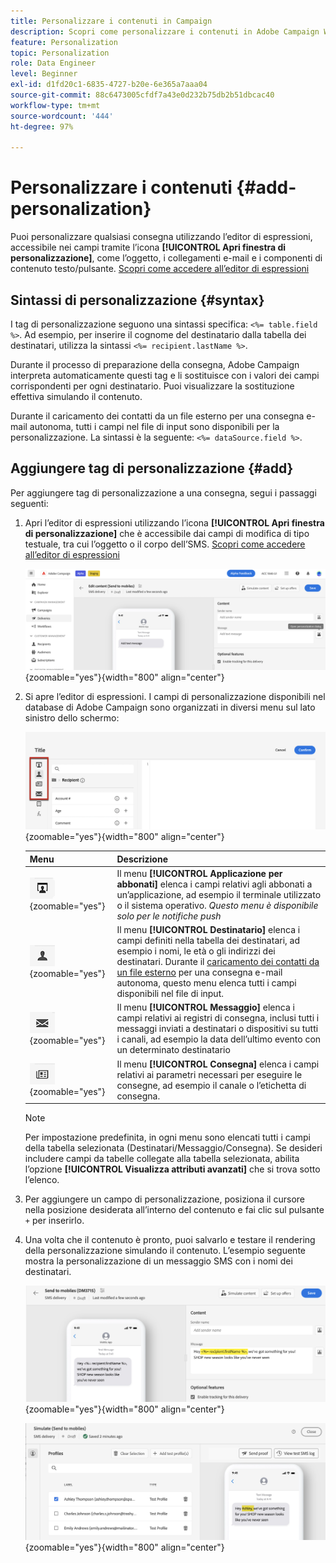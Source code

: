 ```yaml
---
title: Personalizzare i contenuti in Campaign
description: Scopri come personalizzare i contenuti in Adobe Campaign Web
feature: Personalization
topic: Personalization
role: Data Engineer
level: Beginner
exl-id: d1fd20c1-6835-4727-b20e-6e365a7aaa04
source-git-commit: 88c6473005cfdf7a43e0d232b75db2b51dbcac40
workflow-type: tm+mt
source-wordcount: '444'
ht-degree: 97%

---
```



# Personalizzare i contenuti {#add-personalization}

Puoi personalizzare qualsiasi consegna utilizzando l’editor di espressioni, accessibile nei campi tramite l’icona **[!UICONTROL Apri finestra di personalizzazione]**, come l’oggetto, i collegamenti e-mail e i componenti di contenuto testo/pulsante. [Scopri come accedere all’editor di espressioni](gs-personalization.md/#access)

## Sintassi di personalizzazione {#syntax}

I tag di personalizzazione seguono una sintassi specifica: `<%= table.field %>`. Ad esempio, per inserire il cognome del destinatario dalla tabella dei destinatari, utilizza la sintassi `<%= recipient.lastName %>`.

Durante il processo di preparazione della consegna, Adobe Campaign interpreta automaticamente questi tag e li sostituisce con i valori dei campi corrispondenti per ogni destinatario. Puoi visualizzare la sostituzione effettiva simulando il contenuto.

Durante il caricamento dei contatti da un file esterno per una consegna e-mail autonoma, tutti i campi nel file di input sono disponibili per la personalizzazione. La sintassi è la seguente: `<%= dataSource.field %>`.

## Aggiungere tag di personalizzazione {#add}

Per aggiungere tag di personalizzazione a una consegna, segui i passaggi seguenti:

1. Apri l’editor di espressioni utilizzando l’icona **[!UICONTROL Apri finestra di personalizzazione]** che è accessibile dai campi di modifica di tipo testuale, tra cui l’oggetto o il corpo dell’SMS. [Scopri come accedere all’editor di espressioni](gs-personalization.md/#access)

   ![](assets/perso-access.png){zoomable=&quot;yes&quot;}{width="800" align="center"}

1. Si apre l’editor di espressioni. I campi di personalizzazione disponibili nel database di Adobe Campaign sono organizzati in diversi menu sul lato sinistro dello schermo:

   ![](assets/perso-insert-field.png){zoomable=&quot;yes&quot;}{width="800" align="center"}

   | Menu | Descrizione |
   |-----|------------|
   | ![](assets/do-not-localize/perso-subscribers-menu.png){zoomable=&quot;yes&quot;} | Il menu **[!UICONTROL Applicazione per abbonati]** elenca i campi relativi agli abbonati a un’applicazione, ad esempio il terminale utilizzato o il sistema operativo. *Questo menu è disponibile solo per le notifiche push* |
   | ![](assets/do-not-localize/perso-recipients-menu.png){zoomable=&quot;yes&quot;} | Il menu **[!UICONTROL Destinatario]** elenca i campi definiti nella tabella dei destinatari, ad esempio i nomi, le età o gli indirizzi dei destinatari. Durante il [caricamento dei contatti da un file esterno](../audience/file-audience.md) per una consegna e-mail autonoma, questo menu elenca tutti i campi disponibili nel file di input. |
   | ![](assets/do-not-localize/perso-message-menu.png){zoomable=&quot;yes&quot;} | Il menu **[!UICONTROL Messaggio]** elenca i campi relativi ai registri di consegna, inclusi tutti i messaggi inviati a destinatari o dispositivi su tutti i canali, ad esempio la data dell’ultimo evento con un determinato destinatario |
   | ![](assets/do-not-localize/perso-delivery-menu.png){zoomable=&quot;yes&quot;} | Il menu **[!UICONTROL Consegna]** elenca i campi relativi ai parametri necessari per eseguire le consegne, ad esempio il canale o l’etichetta di consegna. |

   >[!NOTE]
   >
   >Per impostazione predefinita, in ogni menu sono elencati tutti i campi della tabella selezionata (Destinatari/Messaggio/Consegna). Se desideri includere campi da tabelle collegate alla tabella selezionata, abilita l’opzione **[!UICONTROL Visualizza attributi avanzati]** che si trova sotto l’elenco.

1. Per aggiungere un campo di personalizzazione, posiziona il cursore nella posizione desiderata all’interno del contenuto e fai clic sul pulsante `+` per inserirlo.

1. Una volta che il contenuto è pronto, puoi salvarlo e testare il rendering della personalizzazione simulando il contenuto. L’esempio seguente mostra la personalizzazione di un messaggio SMS con i nomi dei destinatari.

   ![](assets/perso-preview1.png){zoomable=&quot;yes&quot;}{width="800" align="center"}

   ![](assets/perso-preview2.png){zoomable=&quot;yes&quot;}{width="800" align="center"}
